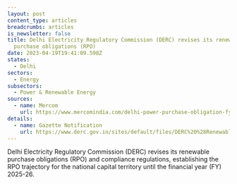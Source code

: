 ```yaml
---
layout: post
content_type: articles
breadcrumbs: articles
is_newsletter: false
title: Delhi Electricity Regulatory Commission (DERC) revises its renewable
  purchase obligations (RPO)
date: 2023-04-19T19:41:09.598Z
states:
  - Delhi
sectors:
  - Energy
subsectors:
  - Power & Renewable Energy
sources:
  - name: Mercom
    url: https://www.mercomindia.com/delhi-power-purchase-obligation-fy26
details:
  - name: Gazette Notification
    url: https://www.derc.gov.in/sites/default/files/DERC%20%28Renewable%20Purchase%20Obligation%20and%20Renewable%20Energy%20Certificate%20Framework%20Implementation%29%20%28First%20Amendment%29%20Regulations%2C%202023.pdf
---
```

Delhi Electricity Regulatory Commission (DERC) revises its renewable purchase obligations (RPO) and compliance regulations, establishing the RPO trajectory for the national capital territory until the financial year (FY) 2025-26.
